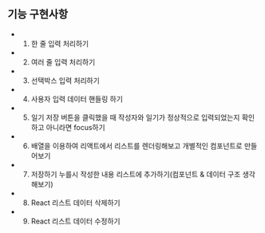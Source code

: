 ## 기능 구현사항
- 1. 한 줄 입력 처리하기
- 2. 여러 줄 입력 처리하기
- 3. 선택박스 입력 처리하기
- 4. 사용자 입력 데이터 핸들링 하기
- 5. 일기 저장 버튼을 클릭했을 때 작성자와 일기가 정상적으로 입력되었는지 확인하고 아니라면 focus하기
- 6. 배열을 이용하여 리액트에서 리스트를 렌더링해보고 개별적인 컴포넌트로 만들어보기
- 7. 저장하기 누를시 작성한 내용 리스트에 추가하기(컴포넌트 & 데이터 구조 생각해보기)
- 8. React 리스트 데이터 삭제하기
- 9. React 리스트 데이터 수정하기